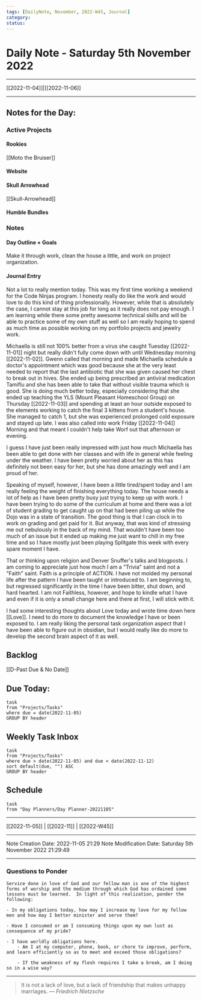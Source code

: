 ```yaml
---
tags: [DailyNote, November, 2022-W45, Journal]
category:
status:
---
```


# Daily Note - Saturday 5th November 2022

---
[[2022-11-04]]|[[2022-11-06]]

---

## Notes for the Day:
### Active Projects
#### Rookies
[[Moto the Bruiser]]
#### Website
#### Skull Arrowhead
[[Skull-Arrowhead]]
#### Humble Bundles

### Notes
#### Day Outline + Goals
Make it through work, clean the house a little, and work on project organization.
#### Journal Entry
Not a lot to really mention today. This was my first time working a weekend for the Code Ninjas program.  I honesty really do like the work and would love to do this kind of thing professionally. However, while that is absolutely the case, I cannot stay at this job for long as it really does not pay enough. I am learning while there some pretty awesome technical skills and will be able to practice some of my own stuff as well so I am really hoping to spend as much time as possible working on my portfolio projects and jewelry work.

Michaella is still not 100% better from a virus she caught Tuesday [[2022-11-01]] night but really didn't fully come down with until Wednesday morning [[2022-11-02]]. Gwenn called that morning and made Michaella schedule a doctor's appointment which was good because she at the very least needed to report that the last antibiotic that she was given caused her chest to break out in hives. She ended up being prescribed an antiviral medication Tamiflu and she has been able to take that without visible trauma which is good.  She is doing much better today, especially considering that she ended up teaching the YLS (Mount Pleasant Homeschool Group) on Thursday [[2022-11-03]] and spending at least an hour outside exposed to the elements working to catch the final 3 kittens from a student's house. She managed to catch 1, but she was experienced prolonged cold exposure and stayed up late.  I was also called into work Friday [[2022-11-04]] Morning and that meant I couldn't help take Worf out that afternoon or evening. 

I guess I have just been really impressed with just how much Michaella has been able to get done with her classes and with life in general while feeling under the weather. I have been pretty worried about her as this has definitely not been easy for her, but she has done amazingly well and I am proud of her.

Speaking of myself, however, I have been a little tired/spent today and I am really feeling the weight of finishing everything today. The house needs a lot of help as I have been pretty busy just trying to keep up with work. I have been trying to do some of the curriculum at home and there was a lot of student grading to get caught up on that had been piling up while the Dojo was in a state of transition.  The good thing is that I can clock in to work on grading and get paid for it. But anyway, that was kind of stressing me out nebulously in the back of my mind.  That wouldn't have been too much of an issue but it ended up making me just want to chill in my free time and so I have mostly just been playing Splitgate this week with every spare moment I have.

That or thinking upon religion and Denver Snuffer's talks and blogposts. I am coming to appreciate just how much I am a "Trivia" saint and not a "Faith" saint. Faith is a principle of ACTION. I have not molded my personal life after the pattern I have been taught or introduced to.  I am beginning to, but regressed significantly in the time I have been bitter, shut down, and hard hearted.  I am not Faithless, however, and hope to kindle what I have and even if it is only a small change here and there at first, I will stick with it.

I had some interesting thoughts about Love today and wrote time down here [[Love]]. I need to do more to document the knowledge I have or been exposed to.  I am really liking the personal task organization aspect that I have been able to figure out in obsidian, but I would really like do more to develop the second brain aspect of it as well.
## Backlog
[[D-Past Due & No Date]]

## Due Today:
```dataview
task
from "Projects/Tasks"
where due = date(2022-11-05)
GROUP BY header
```

## Weekly Task Inbox
```dataview
task
from "Projects/Tasks"
where due > date(2022-11-05) and due < date(2022-11-12)
sort default(due, "") ASC
GROUP BY header
```

## Schedule
```dataview
task
from "Day Planners/Day Planner-20221105"

```
---
[[2022-11-05]] | [[2022-11]] | [[2022-W45]]

---

Note Creation Date: 2022-11-05 21:29
Note Modification Date: Saturday 5th November 2022 21:29:49 

---
### Questions to Ponder
	Service done in love of God and our fellow man is one of the highest forms of worship and the medium through which God has ordained some lessons must be learned.  In light of this realization, ponder the following:

	- In my obligations today, how may I increase my love for my fellow men and how may I better minister and serve them?

	- Have I consumed or am I consuming things upon my own lust as consequence of my pride?

	- I have worldly obligations here.  
		- Am I at my computer, phone, book, or chore to improve, perform, and learn efficiently so as to meet and exceed those obligations?  

		- If the weakness of my flesh requires I take a break, am I doing so in a wise way?

--- 
> It is not a lack of love, but a lack of friendship that makes unhappy marriages.
> — <cite>Friedrich Nietzsche</cite>